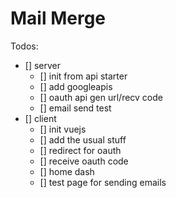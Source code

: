 # Mail Merge

Todos:

* [] server
    * [] init from api starter
    * [] add googleapis
    * [] oauth api gen url/recv code
    * [] email send test
* [] client
    * [] init vuejs
    * [] add the usual stuff
    * [] redirect for oauth
    * [] receive oauth code
    * [] home dash
    * [] test page for sending emails
